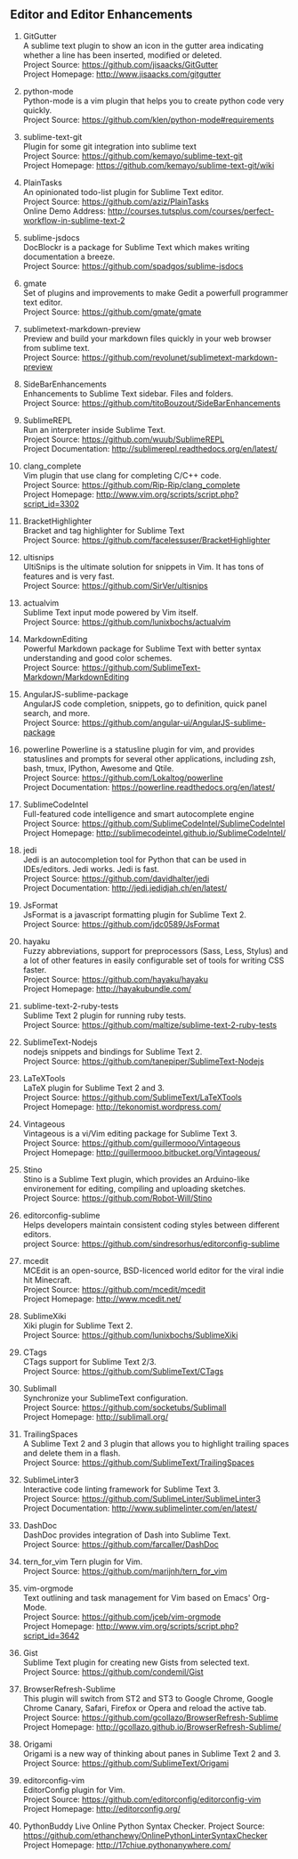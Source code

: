 ## Editor and Editor Enhancements 

1. GitGutter  
A sublime text plugin to show an icon in the gutter area indicating whether a line has been inserted, modified or deleted.  
Project Source: https://github.com/jisaacks/GitGutter  
Project Homepage: http://www.jisaacks.com/gitgutter

1. python-mode  
Python-mode is a vim plugin that helps you to create python code very quickly.  
Project Source: https://github.com/klen/python-mode#requirements

1. sublime-text-git  
Plugin for some git integration into sublime text  
Project Source: https://github.com/kemayo/sublime-text-git  
Project Homepage: https://github.com/kemayo/sublime-text-git/wiki

1. PlainTasks  
An opinionated todo-list plugin for Sublime Text editor.  
Project Source: https://github.com/aziz/PlainTasks  
Online Demo Address: http://courses.tutsplus.com/courses/perfect-workflow-in-sublime-text-2

1. sublime-jsdocs  
DocBlockr is a package for Sublime Text which makes writing documentation a breeze.  
Project Source:  https://github.com/spadgos/sublime-jsdocs  

1. gmate  
Set of plugins and improvements to make Gedit a powerfull programmer text editor.  
Project Source: https://github.com/gmate/gmate  

1. sublimetext-markdown-preview  
Preview and build your markdown files quickly in your web browser from sublime text.  
Project Source: https://github.com/revolunet/sublimetext-markdown-preview  

1. SideBarEnhancements  
Enhancements to Sublime Text sidebar. Files and folders.  
Project Source:  https://github.com/titoBouzout/SideBarEnhancements 

1. SublimeREPL  
Run an interpreter inside Sublime Text.  
Project Source: https://github.com/wuub/SublimeREPL  
Project Documentation: http://sublimerepl.readthedocs.org/en/latest/

1. clang_complete  
Vim plugin that use clang for completing C/C++ code.  
Project Source: https://github.com/Rip-Rip/clang_complete  
Project Homepage: http://www.vim.org/scripts/script.php?script_id=3302  

1. BracketHighlighter  
Bracket and tag highlighter for Sublime Text  
Project Source: https://github.com/facelessuser/BracketHighlighter  

1. ultisnips  
UltiSnips is the ultimate solution for snippets in Vim. It has tons of features and is very fast.  
Project Source: https://github.com/SirVer/ultisnips  
   
1. actualvim  
Sublime Text input mode powered by Vim itself.   
Project Source: https://github.com/lunixbochs/actualvim

1. MarkdownEditing  
Powerful Markdown package for Sublime Text with better syntax understanding and good color schemes.  
Project Source: https://github.com/SublimeText-Markdown/MarkdownEditing   
  
1. AngularJS-sublime-package  
AngularJS code completion, snippets, go to definition, quick panel search, and more.   
Project Source: https://github.com/angular-ui/AngularJS-sublime-package 

1. powerline
Powerline is a statusline plugin for vim, and provides statuslines and prompts for several other applications, including zsh, bash, tmux, IPython, Awesome and Qtile.  
Project Source: https://github.com/Lokaltog/powerline  
Project Documentation: https://powerline.readthedocs.org/en/latest/

1. SublimeCodeIntel  
Full-featured code intelligence and smart autocomplete engine  
Project Source: https://github.com/SublimeCodeIntel/SublimeCodeIntel  
Project Homepage: http://sublimecodeintel.github.io/SublimeCodeIntel/

1. jedi  
Jedi is an autocompletion tool for Python that can be used in IDEs/editors. Jedi works. Jedi is fast.  
Project Source: https://github.com/davidhalter/jedi  
Project Documentation: http://jedi.jedidjah.ch/en/latest/

1. JsFormat  
JsFormat is a javascript formatting plugin for Sublime Text 2.  
Project Source: https://github.com/jdc0589/JsFormat 

1. hayaku   
Fuzzy abbreviations, support for preprocessors (Sass, Less, Stylus) and a lot of other features in easily configurable set of tools for writing CSS faster.  
Project Source: https://github.com/hayaku/hayaku   
Project Homepage: http://hayakubundle.com/   

1. sublime-text-2-ruby-tests  
Sublime Text 2 plugin for running ruby tests.   
Project Source: https://github.com/maltize/sublime-text-2-ruby-tests 

1. SublimeText-Nodejs   
nodejs snippets and bindings for Sublime Text 2.   
Project Source: https://github.com/tanepiper/SublimeText-Nodejs   

1. LaTeXTools   
LaTeX plugin for Sublime Text 2 and 3.   
Project Source: https://github.com/SublimeText/LaTeXTools   
Project Homepage: http://tekonomist.wordpress.com/  
   
1. Vintageous  
Vintageous is a vi/Vim editing package for Sublime Text 3.   
Project Source: https://github.com/guillermooo/Vintageous  
Project Homepage: http://guillermooo.bitbucket.org/Vintageous/  

1. Stino  
Stino is a Sublime Text plugin, which provides an Arduino-like environement for editing, compiling and uploading sketches.   
Project Source: https://github.com/Robot-Will/Stino   

1. editorconfig-sublime   
Helps developers maintain consistent coding styles between different editors.   
project Source: https://github.com/sindresorhus/editorconfig-sublime  

1. mcedit  
MCEdit is an open-source, BSD-licenced world editor for the viral indie hit Minecraft.  
Project Source: https://github.com/mcedit/mcedit  
Project Homepage: http://www.mcedit.net/  
 
1. SublimeXiki  
Xiki plugin for Sublime Text 2.   
Project Source: https://github.com/lunixbochs/SublimeXiki 

1. CTags   
CTags support for Sublime Text 2/3.   
Project Source: https://github.com/SublimeText/CTags   

1. Sublimall   
Synchronize your SublimeText configuration.     
Project Source: https://github.com/socketubs/Sublimall    
Project Homepage: http://sublimall.org/   

1. TrailingSpaces   
A Sublime Text 2 and 3 plugin that allows you to highlight trailing spaces and delete them in a flash.    
Project Source: https://github.com/SublimeText/TrailingSpaces   

1. SublimeLinter3   
Interactive code linting framework for Sublime Text 3.   
Project Source: https://github.com/SublimeLinter/SublimeLinter3    
Project Documentation: http://www.sublimelinter.com/en/latest/   

1. DashDoc   
DashDoc provides integration of Dash into Sublime Text.    
Project Source: https://github.com/farcaller/DashDoc    
        
1. tern_for_vim 
Tern plugin for Vim.    
Project Source: https://github.com/marijnh/tern_for_vim  

1. vim-orgmode   
Text outlining and task management for Vim based on Emacs' Org-Mode.   
Project Source: https://github.com/jceb/vim-orgmode    
Project Homepage: http://www.vim.org/scripts/script.php?script_id=3642   

1. Gist   
Sublime Text plugin for creating new Gists from selected text.   
Project Source: https://github.com/condemil/Gist   
		
1. BrowserRefresh-Sublime   
This plugin will switch from ST2 and ST3 to Google Chrome, Google Chrome Canary, Safari, 
Firefox or Opera and reload the active tab.   
Project Source: https://github.com/gcollazo/BrowserRefresh-Sublime    
Project Homepage:  http://gcollazo.github.io/BrowserRefresh-Sublime/ 

1. Origami   
Origami is a new way of thinking about panes in Sublime Text 2 and 3.   
Project Source: https://github.com/SublimeText/Origami  

1. editorconfig-vim     
EditorConfig plugin for Vim.   
Project Source: https://github.com/editorconfig/editorconfig-vim    
Project Homepage: http://editorconfig.org/     

1. PythonBuddy
Live Online Python Syntax Checker.
Project Source: https://github.com/ethanchewy/OnlinePythonLinterSyntaxChecker  
Project Homepage: http://17chiue.pythonanywhere.com/     
